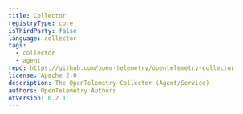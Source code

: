 ```yaml
---
title: Collector
registryType: core
isThirdParty: false
language: collector
tags:
  - collector
  - agent
repo: https://github.com/open-telemetry/opentelemetry-collector
license: Apache 2.0
description: The OpenTelemetry Collector (Agent/Service)
authors: OpenTelemetry Authors
otVersion: 0.2.1
---
```

